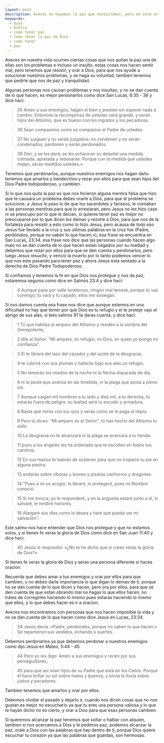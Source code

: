 ```yaml
---
layout: post
description: Aveces no hayamos la paz que nesesitamos, pero en este articulo encontraras de como tener paz con la ayuda de Dios
keywords:
  - Dios
  - biblia
  - como tener paz
  - como tener la paz de Dios
  - como tener
  - paz
---
```


Aveces en nuestra vida ocurren ciertas cosas que nos quitan la paz
una de ellas son los problemas e incluso un insulto, estas cosas nos hacen sentir mal, pero tenemos que resistir, y orar a Dios, para que
nos ayude a solucionar nuestros problemas, y se haga su voluntad, tambien tenemos que pedirle que nos de paz y tranquilidad.

Algunas personas nos causan problemas y nos insultan, y no se dan cuenta de lo que hacen, es mejor perdonarlos como dice San Lucas, 6:35 - 38 y dice haci:

> 35 Amen a sus enemigos, hagan el bien y presten sin esperar nada a cambio. Entonces la recompensa de ustedes será grande, y serán hijos del Altísimo, que es bueno con los ingratos y los pecadores.

> 36 Sean compasivos como es compasivo el Padre de ustedes.

> 37 No juzguen y no serán juzgados; no condenen y no serán condenados; perdonen y serán perdonados.

> 38 Den, y se les dará; se les echará en su delantal una medida colmada, apretada y rebosante. Porque con la medida que ustedes midan, serán medidos ustedes.»

Tenemos que perdonarlos, aunque nuestros enemigos nos hagan daño tenemos que amarlos y bendecirlos y rezar por ellos para que sean hijos del Dios Padre todopoderoso, y cambien.

Si lo que nos quita la paz es que nos hicieron alguna mentira falsa que hizo que te causara un problema debes orarle a Dios, para que el problema se solucione, a Jesus le paso lo de que los sacerdotes y fariseos, le contaban a las personas mentiras para que lo arrestaran, pero Jesus no les hizo caso ni se preocupo por lo que le decian, si quieres tener paz 
es mejor no preocuparse por lo que dicen los demas y rezarle a Dios, para que nos de la fortaleza para resistir a esto como lo hizo Jesus, pero acausa de todo eso Jesus fue llevado a la cruz y sus ultimas palabras en la cruz fue (Padre, perdónalos, porque no saben lo que hacen.»), esa frase se encuentra en San Lucas, 23:34, esa frase nos dice que las personas cuando hacen algo malo no se dan cuenta de lo que hacen
estan cegados por su maldad y debemos que rezar por ellos para que se den cuenta y perdonarlos, pero luego Jesus resucito, y vencio la muerto por lo tanto podemos vencer lo que nos este pasando para tener paz y ahora Jesus esta sentado a la derecha de Dios Padre Todopoderoso.

Si confiamos y tenemos la fe en que Dios nos protegue y nos da paz, estaremoa seguros como dice en Salmos 23:4 y dice haci:

> 4 Aunque pase por valle tenebroso, ningún mal temeré, porque tú vas conmigo; tu vara y tu cayado, ellos me sosiegan.

Si nos damos cuenta esa frase nos dice que aunque estemos en una dificultad no hay que temer por que Dios es tu refugio y el te proteje vajo el abrigo de sus alas, si lees salmos 91 te daras cuenta, y dice haci:

> 1 Tú que habitas al amparo del Altísimo y resides a la sombra del Omnipotente,

> 2 dile al Señor: "Mi amparo, mi refugio, mi Dios, en quien yo pongo mi confianza".

> 3 El te librará del lazo del cazador y del azote de la desgracia;

> 4 te cubrirá con sus plumas y hallarás bajo sus alas un refugio.

> 5 No temerás los miedos de la noche ni la flecha disparada de día,

> 6 ni la peste que avanza en las tinieblas, ni la plaga que azota a pleno sol.

> 7 Aunque caigan mil hombres a tu lado y diez mil, a tu derecha, tú estarás fuera de peligro: su lealtad será tu escudo y armadura.

> 8 Basta que mires con tus ojos y verás cómo se le paga al impío.

> 9 Pero tú dices: "Mi amparo es el Señor", tú has hecho del Altísimo tu asilo.

> 10 La desgracia no te alcanzará ni la plaga se acercará a tu tienda:

> 11 pues a los ángeles les ha ordenado que te escolten en todos tus caminos.

> 12 En sus manos te habrán de sostener para que no tropiece tu pie en alguna piedra;

> 13 andarás sobre víboras y leones y pisarás cachorros y dragones.

> 14 "Pues a mí se acogió, lo libraré, lo protegeré, pues mi Nombre conoció.

> 15 Si me invoca, yo le responderé, y en la angustia estaré junto a él, lo salvaré, le rendiré honores.

> 16 Alargaré sus días como lo desea y haré que pueda ver mi salvación".

Este salmo nos hace entender que Dios nos protegue y que no estamos solos, y si tienes fe veras la gloria de Dios como dice en San Juan 11:40 y dice haci:

> 40 Jesús le respondió: «¿No te he dicho que si crees verás la gloria de Dios?»

Si tienes fe veras la gloria de Dios y seras una persona diferente si haces oracion.

Recuerda que debes amar a tus enemigos y orar por ellos para que cambien, y no debes darle importancia lo que digan lo demas de ti, porque no se dan cuenta de lo que dicen y hacen, pero ora por ellos, para que se den cuenta de que estan obrando mal
no hagas lo que ellos hacen, no trates de corregirles haciendo lo mismo pues estaras haciendo lo mismo que ellos, y lo que debes hacer es ir a oracion.

Aveces nos encontramos con personas que nos hacen imposible la vida y no se dan cuenta de lo que hacen como dice Jesus en Lucas, 23:34

> 34 Jesús decía: «Padre, perdónales, porque no saben lo que hacen.» Se repartieron sus vestidos, echando a suertes.

Debemos perdonarlos ya que debemos perdonar a nuestros enemigos como dijo Jesus en Mateo, 5:44 - 45

> 44 Pero yo les digo: Amen a sus enemigos y recen por sus perseguidores, 

> 45 para que así sean hijos de su Padre que está en los Cielos. Porque él hace brillar su sol sobre malos y buenos, y envía la lluvia sobre justos y pecadores.

Tambien tenemos que amarlos y orar por ellos.

Debemos olvidar el pasado y dejarlo ir, cuando nos dicen cosas que no nos gustan es mejor no escucharlo ya que tu eres una persona valiosa y lo que te hayan dicho no es cierto, y orar a Dios para que esas personas cambien.

Si queremos alcanzar la paz tenemos que soltar o hablar con alquien, tambien si nos acercamos a Dios y le pedimos paz, podemos alcanzar la paz, orale a Dios con las palabras que hay dentro de ti, porque Dios quiere escuchar tu corazon ya que las palabras que guardas, son hermosas.


